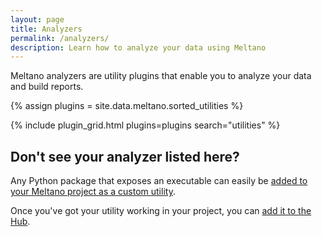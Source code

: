 ```yaml
---
layout: page
title: Analyzers
permalink: /analyzers/
description: Learn how to analyze your data using Meltano
---
```


Meltano analyzers are utility plugins that enable you to analyze your data and build reports.

{% assign plugins = site.data.meltano.sorted_utilities %}


{% include plugin_grid.html plugins=plugins search="utilities" %}

## Don't see your analyzer listed here?

Any Python package that exposes an executable can easily be [added to your Meltano project as a custom utility](https://docs.meltano.com/concepts/plugins#utilities).

Once you've got your utility working in your project, you can
[add it to the Hub](https://github.com/meltano/hub/tree/main/_data/meltano/utility).
